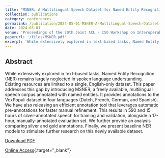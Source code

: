 ```yaml
---
title: "MSNER: A Multilingual Speech Dataset for Named Entity Recognition"
collection: publications
category: conferences
permalink: /publication/2024-05-01-MSNER-A-Multilingual-Speech-Dataset-for-Named-Entity-Recognition
date: 2024-05-01
venue: 'Proceedings of the 20th Joint ACL - ISO Workshop on Interoperable Semantic Annotation @ LREC-COLING 2024'
paperurl: '/files/MSNER.pdf'
excerpt: 'While extensively explored in text-based tasks, Named Entity Recognition (NER) remains largely neglected in spoken language understanding. Existing resources are limited to a single, English-only dataset. This paper addresses this gap by introducing MSNER, a freely available, multilingual speech corpus annotated with named entities.'
---
```


## Abstract
While extensively explored in text-based tasks, Named Entity Recognition (NER) remains largely neglected in spoken language understanding. Existing resources are limited to a single, English-only dataset. This paper addresses this gap by introducing MSNER, a freely available, multilingual speech corpus annotated with named entities. It provides annotations to the VoxPopuli dataset in four languages (Dutch, French, German, and Spanish). We have also releasing an efficient annotation tool that leverages automatic pre-annotations for faster manual refinement. This results in 590 and 15 hours of silver-annotated speech for training and validation, alongside a 17-hour, manually-annotated evaluation set. We further provide an analysis comparing silver and gold annotations. Finally, we present baseline NER models to stimulate further research on this newly available dataset.

[Download PDF](/files/MSNER.pdf)

[Online Access](https://aclanthology.org/2024.isa-1.2){:target="_blank"}
